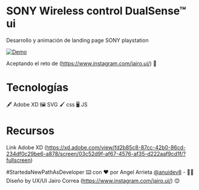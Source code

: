 # SONY Wireless control DualSense™ ui

Desarrollo y animación de landing page SONY playstation

[![Demo](https://res.cloudinary.com/dqhme1rod/image/upload/v1620608157/mwiknqsayji2rpqxnjph.png)](https://res.cloudinary.com/dqhme1rod/video/upload/v1620609722/wnazpeavpohcxjz9xr9v.mov)

Aceptando el reto de (https://www.instagram.com/jairo.ui/) 💪

# Tecnologías

🖋 Adobe XD
🖼 SVG
🖌 css
🖥 JS

# Recursos
Link Adobe XD (https://xd.adobe.com/view/fd2b85c8-87cc-42b0-86cd-234df0c29be6-a878/screen/03c52d9f-af67-4576-af35-d222aaf9cd1f/?fullscreen)

#StartedaNewPathAsDeveloper ⌨️ con ❤️ por Angel Arrieta [@anuidev8](https://github.com/anuidev8) - 👨‍💻 Diseño by UX/UI Jairo Correa (https://www.instagram.com/jairo.ui/) 😊

